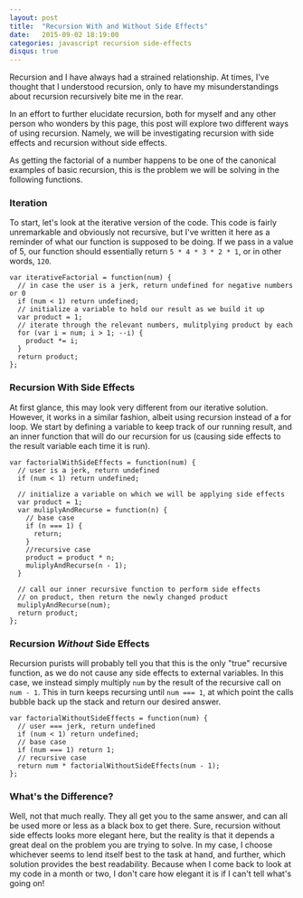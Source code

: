 ```yaml
---
layout: post
title:  "Recursion With and Without Side Effects"
date:   2015-09-02 18:19:00
categories: javascript recursion side-effects
disqus: true
---
```


Recursion and I have always had a strained relationship. At times, I've thought that I understood recursion, only to have my misunderstandings about recursion recursively bite me in the rear.

In an effort to further elucidate recursion, both for myself and any other person who wonders by this page, this post will explore two different ways of using recursion. Namely, we will be investigating recursion with side effects and recursion without side effects.

As getting the factorial of a number happens to be one of the canonical examples of basic recursion, this is the problem we will be solving in the following functions.

### Iteration
To start, let's look at the iterative version of the code. This code is fairly unremarkable and obviously not recursive, but I've written it here as a reminder of what our function is supposed to be doing. If we pass in a value of 5, our function should essentially return `5 * 4 * 3 * 2 * 1`, or in other words, `120`.
    
    var iterativeFactorial = function(num) {
      // in case the user is a jerk, return undefined for negative numbers or 0
      if (num < 1) return undefined;
      // initialize a variable to hold our result as we build it up
      var product = 1;
      // iterate through the relevant numbers, mulitplying product by each
      for (var i = num; i > 1; --i) {
        product *= i;
      }
      return product;
    };

### Recursion With Side Effects
At first glance, this may look very different from our iterative solution. However, it works in a similar fashion, albeit using recursion instead of a for loop. We start by defining a variable to keep track of our running result, and an inner function that will do our recursion for us (causing side effects to the result variable each time it is run).

    var factorialWithSideEffects = function(num) {
      // user is a jerk, return undefined
      if (num < 1) return undefined;

      // initialize a variable on which we will be applying side effects
      var product = 1;
      var muliplyAndRecurse = function(n) {
        // base case
        if (n === 1) {
          return;
        }
        //recursive case
        product = product * n;
        muliplyAndRecurse(n - 1);
      }

      // call our inner recursive function to perform side effects
      // on product, then return the newly changed product
      muliplyAndRecurse(num);
      return product;
    };

### Recursion _Without_ Side Effects
Recursion purists will probably tell you that this is the only "true" recursive function, as we do not cause any side effects to external variables. In this case, we instead simply multiply `num` by the result of the recursive call on `num - 1`. This in turn keeps recursing until `num === 1`, at which point the calls bubble back up the stack and return our desired answer.


    var factorialWithoutSideEffects = function(num) {
      // user === jerk, return undefined
      if (num < 1) return undefined;
      // base case
      if (num === 1) return 1;
      // recursive case
      return num * factorialWithoutSideEffects(num - 1);
    };

### What's the Difference?
Well, not that much really. They all get you to the same answer, and can all be used more or less as a black box to get there. Sure, recursion without side effects looks more elegant here, but the reality is that it depends a great deal on the problem you are trying to solve. In my case, I choose whichever seems to lend itself best to the task at hand, and further, which solution provides the best readability. Because when I come back to look at my code in a month or two, I don't care how elegant it is if I can't tell what's going on!
